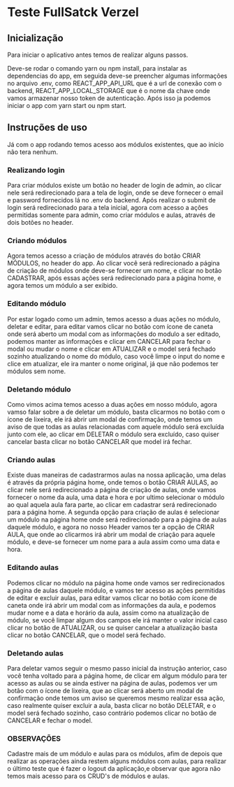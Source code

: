 # Teste FullSatck Verzel

## Inicialização

Para iniciar o aplicativo antes temos de realizar alguns passos.

Deve-se rodar o comando yarn ou npm install, para instalar as dependencias do app,
em seguida deve-se preencher algumas informações no arquivo .env, como REACT_APP_API_URL que é a url de conexão com o backend,
REACT_APP_LOCAL_STORAGE que é o nome da chave onde vamos armazenar nosso token de autenticação.
Após isso ja podemos iniciar o app com yarn start ou npm start.

## Instruções de uso

Já com o app rodando temos acesso aos módulos existentes, que ao início não tera nenhum.

### Realizando login

Para criar módulos existe um botão no header de login de admin, ao clicar nele será redirecionado para a tela de login, onde se deve fornecer o email e password fornecidos lá no .env do backend.
Após realizar o submit de login será redirecionado para a tela inicial, agora com acesso a ações permitidas somente para admin, como criar módulos e aulas, através de dois botões no header.

### Criando módulos

Agora temos acesso a criação de módulos através do botão CRIAR MÓDULOS, no header do app.
Ao clicar você será redirecionado a página de criação de módulos onde deve-se fornecer um nome, e clicar no botão CADASTRAR, após essas ações será redirecionado para a página home, e agora temos um módulo a ser exibido.

### Editando módulo

Por estar logado como um admin, temos acesso a duas ações no módulo, deletar e editar, para editar vamos clicar no botão com ícone de caneta onde será aberto um modal com as informações do modulo a ser editado, podemos manter as informações e clicar em CANCELAR para fechar o modal ou mudar o nome e clicar em ATUALIZAR e o model será fechado sozinho atualizando o nome do módulo, caso você limpe o input do nome e clice em atualizar, ele ira manter o nome original, já que não podemos ter módulos sem nome.

### Deletando módulo

Como vimos acima temos acesso a duas ações em nosso módulo, agora vamso falar sobre a de deletar um módulo, basta clicarmos no botão com o ícone de lixeira, ele irá abrir um modal de confirmação, onde temos um aviso de que todas as aulas relacionadas com aquele módulo será excluída junto com ele, ao clicar em DELETAR o módulo sera excluído, caso quiser cancelar basta clicar no botão CANCELAR que model irá fechar.

### Criando aulas

Existe duas maneiras de cadastrarmos aulas na nossa aplicação, uma delas é através da própria página home, onde temos o botão CRIAR AULAS, ao clicar nele será redirecionado a página de criação de aulas, onde vamos fornecer o nome da aula, uma data e hora e por ultimo selecionar o módulo ao qual aquela aula fara parte, ao clicar em cadastrar será redirecionado para a página home.
A segunda opção para criação de aulas é selecionar um módulo na página home onde será redirecionado para a página de aulas daquele módulo, e agora no nosso Header vamos ter a opção de CRIAR AULA, que onde ao clicarmos irá abrir um modal de criação para aquele módulo, e deve-se fornecer um nome para a aula assim como uma data e hora.

### Editando aulas

Podemos clicar no módulo na página home onde vamos ser redirecionados a página de aulas daquele módulo, e vamos ter acesso as ações permitidas de editar e excluir aulas, para editar vamos clicar no botão com ícone de caneta onde irá abrir um modal com as informações da aula, e podemos mudar nome e a data e horário da aula, assim como na atualização de módulo, se você limpar algum dos campos ele irá manter o valor inicial caso clicar no botão de ATUALIZAR, ou se quiser cancelar a atualização basta clicar no botão CANCELAR, que o model será fechado.

### Deletando aulas

Para deletar vamos seguir o mesmo passo inicial da instrução anterior, caso você tenha voltado para a página home, de clicar em algum módulo para ter acesso as aulas ou se ainda estiver na página de aulas, podemos ver um botão com o ícone de lixeira, que ao clicar será aberto um modal de confirmação onde temos um aviso se queremos mesmo realizar essa ação, caso realmente quiser excluir a aula, basta clicar no botão DELETAR, e o model será fechado sozinho, caso contrário podemos clicar no botão de CANCELAR e fechar o model.

### OBSERVAÇÕES

Cadastre mais de um módulo e aulas para os módulos, afim de depois que realizar as operações ainda restem alguns módulos com aulas, para realizar o último teste que é fazer o logout da aplicação,e observar que agora não temos mais acesso para os CRUD's de módulos e aulas.
